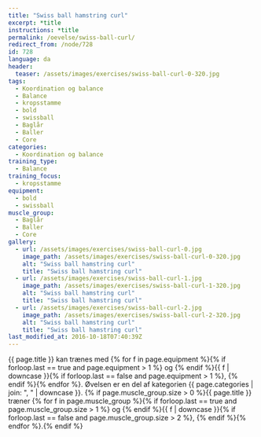 ```yaml
---
title: "Swiss ball hamstring curl"
excerpt: *title
instructions: *title
permalink: /oevelse/swiss-ball-curl/
redirect_from: /node/728
id: 728
language: da
header:
  teaser: /assets/images/exercises/swiss-ball-curl-0-320.jpg
tags:
  - Koordination og balance
  - Balance
  - kropsstamme
  - bold
  - swissball
  - Baglår
  - Baller
  - Core
categories:
  - Koordination og balance
training_type:
  - Balance
training_focus:
  - kropsstamme
equipment:
  - bold
  - swissball
muscle_group:
  - Baglår
  - Baller
  - Core
gallery:
  - url: /assets/images/exercises/swiss-ball-curl-0.jpg
    image_path: /assets/images/exercises/swiss-ball-curl-0-320.jpg
    alt: "Swiss ball hamstring curl"
    title: "Swiss ball hamstring curl"
  - url: /assets/images/exercises/swiss-ball-curl-1.jpg
    image_path: /assets/images/exercises/swiss-ball-curl-1-320.jpg
    alt: "Swiss ball hamstring curl"
    title: "Swiss ball hamstring curl"
  - url: /assets/images/exercises/swiss-ball-curl-2.jpg
    image_path: /assets/images/exercises/swiss-ball-curl-2-320.jpg
    alt: "Swiss ball hamstring curl"
    title: "Swiss ball hamstring curl"
last_modified_at: 2016-10-18T07:40:39Z
---
```

{{ page.title }} kan trænes med {% for f in page.equipment %}{% if forloop.last == true and page.equipment > 1 %} og {% endif %}{{ f | downcase  }}{% if forloop.last == false and page.equipment > 1 %}, {% endif %}{% endfor %}. Øvelsen er en del af kategorien {{ page.categories | join: ", " | downcase }}. {% if page.muscle_group.size > 0 %}{{ page.title }} træner {% for f in page.muscle_group %}{% if forloop.last == true and page.muscle_group.size > 1 %} og {% endif %}{{ f | downcase }}{% if forloop.last == false and page.muscle_group.size > 2 %}, {% endif %}{% endfor %}.{% endif %}
